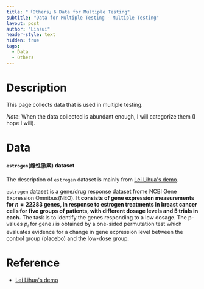```yaml
---
title: "「Others」6 Data for Multiple Testing"
subtitle: "Data for Multiple Testing - Multiple Testing"
layout: post
author: "Linsui"
header-style: text
hidden: true
tags:
  - Data
  - Others
---
```


# Description

This page collects data that is used in multiple testing. 

*Note*: When the data collected is abundant enough, I will categorize them (I hope I will).

# Data

#### `estrogen`(雌性激素) dataset

The description of `estrogen` dataset is mainly from [Lei Lihua's demo](https://lihualei71.github.io/demo_gene_drug.nb.html).

`estrogen` dataset is a gene/drug response dataset frome NCBI Gene Expression Omnibus(NEO). **It consists of  gene expression measurements for $n=22283$ genes, in response to estrogen treatments in breast cancer cells for five groups of patients, with different dosage levels and $5$ trials in each.** The task is to identify the genes responding to a low dosage.  The p-values $p_i$ for gene $i$ is obtained by a one-sided permutation test which evaluates evidence for a change in gene expression level between the control group (placebo) and the low-dose group.



# Reference

-  [Lei Lihua's demo](https://lihualei71.github.io/demo_gene_drug.nb.html)